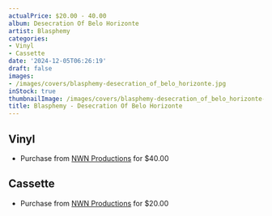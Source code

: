 ```yaml
---
actualPrice: $20.00 - 40.00
album: Desecration Of Belo Horizonte
artist: Blasphemy
categories:
- Vinyl
- Cassette
date: '2024-12-05T06:26:19'
draft: false
images:
- /images/covers/blasphemy-desecration_of_belo_horizonte.jpg
inStock: true
thumbnailImage: /images/covers/blasphemy-desecration_of_belo_horizonte-thumb.jpg
title: Blasphemy - Desecration Of Belo Horizonte
---
```


## Vinyl
* Purchase from [NWN Productions](http://shop.nwnprod.com/index.php?route=product/product&path=75&product_id=58578&sort=pd.name&order=ASC) for $40.00
## Cassette
* Purchase from [NWN Productions](http://shop.nwnprod.com/index.php?route=product/product&path=73&product_id=57716&sort=pd.name&order=ASC) for $20.00
